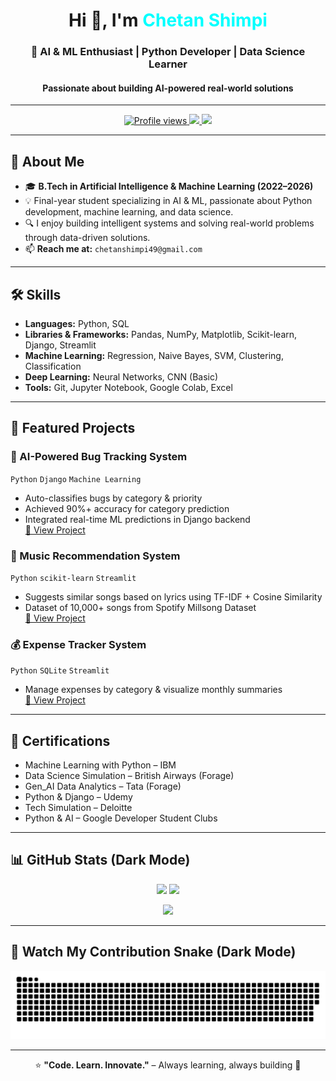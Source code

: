 <!-- Professional Dark-Mode GitHub Profile README for Chetan Shimpi -->

<h1 align="center">Hi 👋, I'm <span style="color:#00FFFF;">Chetan Shimpi</span></h1>
<h3 align="center">🚀 AI & ML Enthusiast | Python Developer | Data Science Learner</h3>
<h4 align="center">Passionate about building AI-powered real-world solutions</h4>

---

<p align="center">
  <a href="https://github.com/chetanshimpi11">
    <img src="https://komarev.com/ghpvc/?username=chetanshimpi11&label=Profile%20views&color=00FFFF&style=flat" alt="Profile views" />
  </a>
  <a href="mailto:chetanshimpi49@gmail.com">
    <img src="https://img.shields.io/badge/Email-D14836?style=flat&logo=gmail&logoColor=white" />
  </a>
  <a href="https://linkedin.com/in/chetan-shimpi-115092291">
    <img src="https://img.shields.io/badge/LinkedIn-0077B5?style=flat&logo=linkedin&logoColor=white" />
  </a>
</p>

---

## 🚀 About Me
- 🎓 **B.Tech in Artificial Intelligence & Machine Learning (2022–2026)**
- 💡 Final-year student specializing in AI & ML, passionate about Python development, machine learning, and data science.
- 🔍 I enjoy building intelligent systems and solving real-world problems through data-driven solutions.
- 📫 **Reach me at:** `chetanshimpi49@gmail.com`

---

## 🛠 Skills
- **Languages:** Python, SQL  
- **Libraries & Frameworks:** Pandas, NumPy, Matplotlib, Scikit-learn, Django, Streamlit  
- **Machine Learning:** Regression, Naive Bayes, SVM, Clustering, Classification  
- **Deep Learning:** Neural Networks, CNN (Basic)  
- **Tools:** Git, Jupyter Notebook, Google Colab, Excel  

---

## 📂 Featured Projects

### 🐞 AI-Powered Bug Tracking System
`Python` `Django` `Machine Learning`  
- Auto-classifies bugs by category & priority  
- Achieved 90%+ accuracy for category prediction  
- Integrated real-time ML predictions in Django backend  
[🔗 View Project](https://github.com/chetanshimpi11)

### 🎵 Music Recommendation System
`Python` `scikit-learn` `Streamlit`  
- Suggests similar songs based on lyrics using TF-IDF + Cosine Similarity  
- Dataset of 10,000+ songs from Spotify Millsong Dataset  
[🔗 View Project](https://github.com/chetanshimpi11)

### 💰 Expense Tracker System
`Python` `SQLite` `Streamlit`  
- Manage expenses by category & visualize monthly summaries  
[🔗 View Project](https://github.com/chetanshimpi11)

---

## 📜 Certifications
- Machine Learning with Python – IBM  
- Data Science Simulation – British Airways (Forage)  
- Gen_AI Data Analytics – Tata (Forage)  
- Python & Django – Udemy  
- Tech Simulation – Deloitte  
- Python & AI – Google Developer Student Clubs

---

## 📊 GitHub Stats (Dark Mode)
<p align="center">
  <img src="https://github-readme-stats.vercel.app/api?username=chetanshimpi11&show_icons=true&theme=tokyonight" height="160" />
  <img src="https://github-readme-streak-stats.herokuapp.com/?user=chetanshimpi11&theme=tokyonight" height="160" />
</p>

<p align="center">
  <img src="https://github-readme-stats.vercel.app/api/top-langs/?username=chetanshimpi11&layout=compact&theme=tokyonight" height="160" />
</p>

---

## 🐍 Watch My Contribution Snake (Dark Mode)
<p align="center">
  <img src="https://github.com/chetanshimpi11/chetanshimpi11/blob/main/dist/github-contribution-grid-snake.svg" alt="Snake animation" />
</p>


---

<p align="center">
  ⭐ <b>"Code. Learn. Innovate."</b> – Always learning, always building 🚀
</p>

